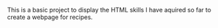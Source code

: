 This is a basic project to display the HTML skills I have aquired so far to create a webpage for recipes.